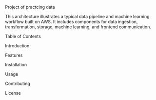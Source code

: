 Project of practcing data

This architecture illustrates a typical data pipeline and machine learning workflow built on AWS. It includes components for data ingestion, transformation, storage, machine learning, and frontend communication.

Table of Contents

Introduction

Features

Installation

Usage

Contributing

License
